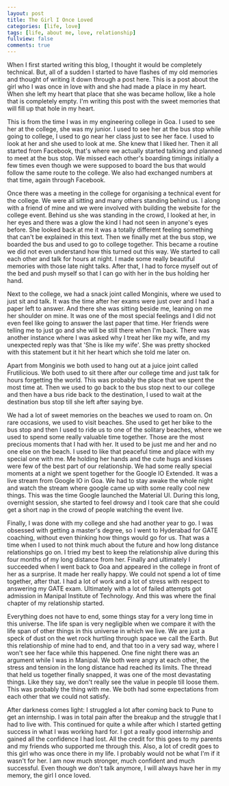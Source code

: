 ```yaml
---
layout: post
title: The Girl I Once Loved
categories: [life, love]
tags: [life, about me, love, relationship]
fullview: false
comments: true
---
```


When I first started writing this blog, I thought it would be completely technical. But, all of a sudden I started to have flashes of my old memories and thought of writing it down through a post here. This is a post about the girl who I was once in love with and she had made a place in my heart. When she left my heart that place that she was became hollow, like a hole that is completely empty. I'm writing this post with the sweet memories that will fill up that hole in my heart.
<!--more-->

This is from the time I was in my engineering college in Goa. I used to see her at the college, she was my junior. I used to see her at the bus stop while going to college, I used to go near her class just to see her face. I used to look at her and she used to look at me. She knew that I liked her. Then it all started from Facebook, that's where we actually started talking and planned to meet at the bus stop. We missed each other's boarding timings initially a few times even though we were supposed to board the bus that would follow the same route to the college. We also had exchanged numbers at that time, again through Facebook.

Once there was a meeting in the college for organising a technical event for the college. We were all sitting and many others standing behind us. I along with a friend of mine and we were involved with building the website for the college event. Behind us she was standing in the crowd, I looked at her, in her eyes and there was a glow the kind I had not seen in anyone's eyes before. She looked back at me it was a totally different feeling something that can't be explained in this text. Then we finally met at the bus stop, we boarded the bus and used to go to college together. This became a routine we did not even understand how this turned out this way. We started to call each other and talk for hours at night. I made some really beautiful memories with those late night talks. After that, I had to force myself out of the bed and push myself so that I can go with her in the bus holding her hand. 

Next to the college, we had a snack joint called Monginis, where we used to just sit and talk. It was the time after her exams were just over and I had a paper left to answer. And there she was sitting beside me, leaning on me her shoulder on mine. It was one of the most special feelings and I did not even feel like going to answer the last paper that time. Her friends were telling me to just go and she will be still there when I'm back. There was another instance where I was asked why I treat her like my wife, and my unexpected reply was that 'She is like my wife'. She was pretty shocked with this statement but it hit her heart which she told me later on. 

Apart from Monginis we both used to hang out at a juice joint called Frutilicious. We both used to sit there after our college time and just talk for hours forgetting the world. This was probably the place that we spent the most time at. Then we used to go back to the bus stop next to our college and then have a bus ride back to the destination, I used to wait at the destination bus stop till she left after saying bye. 

We had a lot of sweet memories on the beaches we used to roam on. On rare occasions, we used to visit beaches. She used to get her bike to the bus stop and then I used to ride us to one of the solitary beaches, where we used to spend some really valuable time together. Those are the most precious moments that I had with her. It used to be just me and her and no one else on the beach. I used to like that peaceful time and place with my special one with me. Me holding her hands and the cute hugs and kisses were few of the best part of our relationship. We had some really special moments at a night we spent together for the Google IO Extended. It was a live stream from Google IO in Goa. We had to stay awake the whole night and watch the stream where google came up with some really cool new things. This was the time Google launched the Material UI. During this long, overnight session, she started to feel drowsy and I took care that she could get a short nap in the crowd of people watching the event live.

Finally, I was done with my college and she had another year to go. I was obsessed with getting a master's degree, so I went to Hyderabad for GATE coaching, without even thinking how things would go for us. That was a time when I used to not think much about the future and how long distance relationships go on. I tried my best to keep the relationship alive during this four months of my long distance from her. Finally and ultimately I succeeded when I went back to Goa and appeared in the college in front of her as a surprise. It made her really happy. We could not spend a lot of time together, after that. I had a lot of work and a lot of stress with respect to answering my GATE exam. Ultimately with a lot of failed attempts got admission in Manipal Institute of Technology. And this was where the final chapter of my relationship started.

Everything does not have to end, some things stay for a very long time in this universe. The life span is very negligible when we compare it with the life span of other things in this universe in which we live. We are just a speck of dust on the wet rock hurtling through space we call the Earth. But this relationship of mine had to end, and that too in a very sad way, where I won't see her face while this happened. One fine night there was an argument while I was in Manipal. We both were angry at each other, the stress and tension in the long distance had reached its limits. The thread that held us together finally snapped, it was one of the most devastating things. Like they say, we don't really see the value in people till loose them. This was probably the thing with me. We both had some expectations from each other that we could not satisfy.

After darkness comes light: I struggled a lot after coming back to Pune to get an internship. I was in total pain after the breakup and the struggle that I had to live with. This continued for quite a while after which I started getting success in what I was working hard for. I got a really good internship and gained all the confidence I had lost. All the credit for this goes to my parents and my friends who supported me through this. Also, a lot of credit goes to this girl who was once there in my life. I probably would not be what I'm if it wasn't for her. I am now much stronger, much confident and much successful. Even though we don't talk anymore, I will always have her in my memory, the girl I once loved.